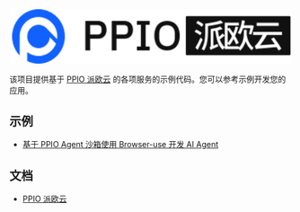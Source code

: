<div align="center">
<img width="500px" src="static/logo.svg" alt="PPIO Collab" />
</div>

该项目提供基于 [PPIO 派欧云](https://ppio.com?utm_source=github_collabhub&utm_medium=readme&utm_campaign=collab) 的各项服务的示例代码。您可以参考示例开发您的应用。

## 示例

- [基于 PPIO Agent 沙箱使用 Browser-use 开发 AI Agent](./examples/browser-use)

## 文档

- [PPIO 派欧云](https://ppio.com/docs?utm_source=github_collabhub&utm_medium=readme&utm_campaign=collab)
